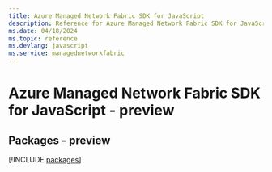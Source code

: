 ```yaml
---
title: Azure Managed Network Fabric SDK for JavaScript
description: Reference for Azure Managed Network Fabric SDK for JavaScript
ms.date: 04/18/2024
ms.topic: reference
ms.devlang: javascript
ms.service: managednetworkfabric
---
```

# Azure Managed Network Fabric SDK for JavaScript - preview
## Packages - preview
[!INCLUDE [packages](managed-network-fabric-index.md)]